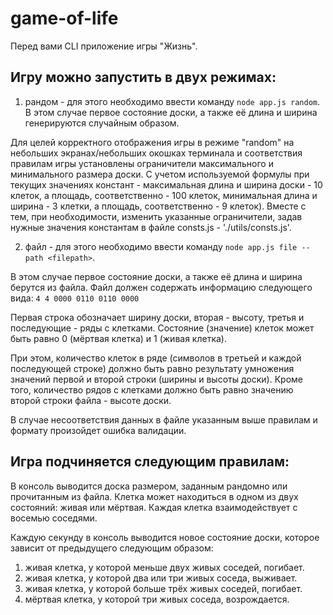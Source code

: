 # game-of-life

Перед вами CLI приложение игры "Жизнь".

## Игру можно запустить в двух режимах:

1. рандом - для этого необходимо ввести команду `node app.js random`. 
В этом случае первое состояние доски, а также её длина и ширина генерируются случайным образом.

Для целей корректного отображения игры в режиме "random" на небольших экранах/небольших окошках терминала и соответствия правилам игры установлены ограничители максимального и минимального размера доски. С учетом используемой формулы при текущих значениях констант - максимальная длина и ширина доски - 10 клеток, а площадь, соответственно - 100 клеток, минимальная длина и ширина - 3 клетки, а площадь, соответственно - 9 клеток). Вместе с тем, при необходимости, изменить указанные ограничители, задав нужные значения константам в файле consts.js - './utils/consts.js'.

2. файл - для этого необходимо ввести команду `node app.js file --path <filepath>`.

В этом случае первое состояние доски, а также её длина и ширина берутся из файла. 
Файл должен содержать информацию следующего вида:
`4
4
0000
0110
0110
0000`

Первая строка обозначает ширину доски, вторая - высоту, третья и последующие - ряды с клетками. Состояние (значение) клеток может быть равно 0 (мёртвая клетка) и 1 (живая клетка).

При этом, количество клеток в ряде (символов в третьей и каждой последующей строке) должно быть равно результату умножения значений первой и второй строки (ширины и высоты доски). Кроме того, количество рядов с клетками должно быть равно значению второй строки файла - высоте доски. 

В случае несоответствия данных в файле указанным выше правилам и формату произойдет ошибка валидации.

## Игра подчиняется следующим правилам:
В консоль выводится доска размером, заданным рандомно или прочитанным из файла. Клетка может находиться в одном из двух состояний: живая или мёртвая. Каждая клетка взаимодействует с восемью соседями. 

Каждую секунду в консоль выводится новое состояние доски, которое зависит от предыдущего следующим образом:

1. живая клетка, у которой меньше двух живых соседей, погибает.
2. живая клетка, у которой два или три живых соседа, выживает.
3. живая клетка, у которой больше трёх живых соседей, погибает.
4. мёртвая клетка, у которой три живых соседа, возрождается.